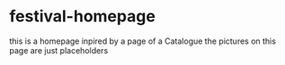 # festival-homepage
this is a homepage inpired by a page of a Catalogue 
the pictures on this page are just placeholders
